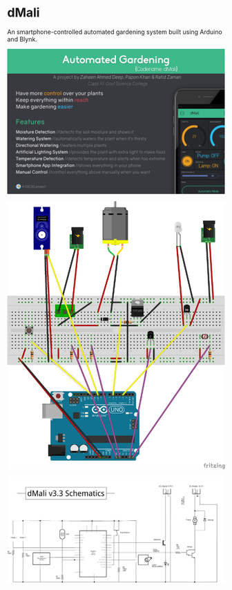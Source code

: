 # dMali
An smartphone-controlled automated gardening system built using Arduino and Blynk.

![Banner](https://raw.githubusercontent.com/zaheenadeep/dMali/main/dMali_WEB.png)

![Board](https://raw.githubusercontent.com/zaheenadeep/dMali/main/dMali_bb.png)

![Schematics](https://raw.githubusercontent.com/zaheenadeep/dMali/main/dMali_schem.jpg)

